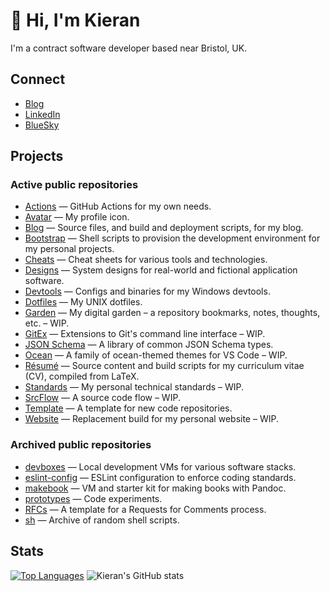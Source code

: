 # 👋 Hi, I'm Kieran

I'm a contract software developer based near Bristol, UK.

## Connect

- [Blog](https://kieranpotts.com/)
- [LinkedIn](https://www.linkedin.com/in/kieranpotts/)
- [BlueSky](https://bsky.app/profile/kieranpotts.com)

## Projects

### Active public repositories

- [Actions](https://github.com/kieranpotts/actions) — GitHub Actions for my own needs.
- [Avatar](https://github.com/kieranpotts/avatar) — My profile icon.
- [Blog](https://github.com/kieranpotts/blog) — Source files, and build and deployment scripts, for my blog.
- [Bootstrap](https://github.com/kieranpotts/bootstrap) — Shell scripts to provision the development environment for my personal projects.
- [Cheats](https://github.com/kieranpotts/cheats) — Cheat sheets for various tools and technologies.
- [Designs](https://github.com/kieranpotts/designs) — System designs for real-world and fictional application software.
- [Devtools](https://github.com/kieranpotts/devtools) — Configs and binaries for my Windows devtools.
- [Dotfiles](https://github.com/kieranpotts/dotfiles) — My UNIX dotfiles.
- [Garden](https://github.com/kieranpotts/garden) — My digital garden – a repository bookmarks, notes, thoughts, etc. – WIP.
- [GitEx](https://github.com/kieranpotts/gitex) — Extensions to Git's command line interface – WIP.
- [JSON Schema](https://github.com/kieranpotts/json-schema) — A library of common JSON Schema types.
- [Ocean](https://github.com/kieranpotts/ocean) — A family of ocean-themed themes for VS Code – WIP.
- [Résumé](https://github.com/kieranpotts/resume) — Source content and build scripts for my curriculum vitae (CV), compiled from LaTeX.
- [Standards](https://github.com/kieranpotts/standards) — My personal technical standards – WIP.
- [SrcFlow](https://github.com/kieranpotts/standards) — A source code flow – WIP.
- [Template](https://github.com/kieranpotts/template) — A template for new code repositories.
- [Website](https://github.com/kieranpotts/template) — Replacement build for my personal website – WIP.

### Archived public repositories

- [devboxes](https://github.com/kieranpotts/devboxes) — Local development VMs for various software stacks.
- [eslint-config](https://github.com/kieranpotts/eslint-config) — ESLint configuration to enforce coding standards.
- [makebook](https://github.com/kieranpotts/makebook) — VM and starter kit for making books with Pandoc.
- [prototypes](https://github.com/kieranpotts/prototypes) — Code experiments.
- [RFCs](https://github.com/kieranpotts/rfcs) — A template for a Requests for Comments process.
- [sh](https://github.com/kieranpotts/sh) — Archive of random shell scripts.

## Stats

[![Top Languages](https://github-readme-stats.vercel.app/api/top-langs/?username=kieranpotts&layout=donut&cache_seconds=86400&custom_title=Languages)](https://github.com/kieranpotts)
![Kieran's GitHub stats](https://github-readme-stats.vercel.app/api?username=kieranpotts&show_icons=true&hide_rank=true&cache_seconds=86400&custom_title=Activity)

